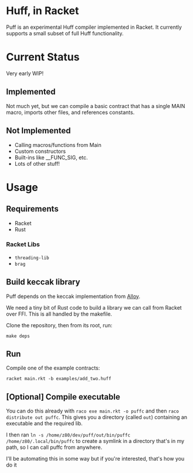# Huff, in Racket

Puff is an experimental Huff compiler implemented in Racket. It currently supports a small subset of full Huff functionality.

# Current Status

Very early WIP!

## Implemented

Not much yet, but we can compile a basic contract that has a single MAIN macro, imports other files, and references constants.

## Not Implemented
- Calling macros/functions from Main
- Custom constructors
- Built-ins like __FUNC_SIG, etc.
- Lots of other stuff!

# Usage

## Requirements

- Racket
- Rust

### Racket Libs

- `threading-lib`
- `brag`

## Build keccak library

Puff depends on the keccak implementation from [Alloy](https://github.com/alloy-rs/core). 

We need a tiny bit of Rust code to build a library we can call from Racket over FFI. This is all handled by the makefile.

Clone the repository, then from its root, run:

`make deps`

## Run

Compile one of the example contracts:

`racket main.rkt -b examples/add_two.huff`

## [Optional] Compile executable

You can do this already with `raco exe main.rkt -o puffc` and then `raco distribute out puffc`. This gives you a directory (called `out`) containing an executable and the required lib. 

I then ran `ln -s /home/z80/dev/puff/out/bin/puffc /home/z80/.local/bin/puffc` to create a symlink in a directory that's in my path, so I can call puffc from anywhere.

I'll be automating this in some way but if you're interested, that's how you do it

